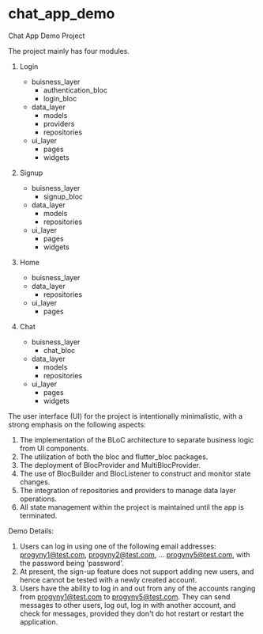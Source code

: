 # chat_app_demo

Chat App Demo Project 

The project mainly has four modules. 

1. Login 
    - buisness_layer
        - authentication_bloc
        - login_bloc
    - data_layer
        - models 
        - providers
        - repositories 
    - ui_layer
        - pages
        - widgets

2. Signup 
    - buisness_layer
        - signup_bloc
    - data_layer
        - models 
        - repositories 
    - ui_layer
        - pages
        - widgets

3. Home 
    - buisness_layer
    - data_layer
        - repositories 
    - ui_layer
        - pages

4. Chat 
    - buisness_layer
        - chat_bloc
    - data_layer
        - models 
        - repositories 
    - ui_layer
        - pages
        - widgets

The user interface (UI) for the project is intentionally minimalistic, with a strong emphasis on the following aspects:

1. The implementation of the BLoC architecture to separate business logic from UI components.
2. The utilization of both the bloc and flutter_bloc packages.
3. The deployment of BlocProvider and MultiBlocProvider.
4. The use of BlocBuilder and BlocListener to construct and monitor state changes.
5. The integration of repositories and providers to manage data layer operations.
6. All state management within the project is maintained until the app is terminated.

Demo Details:

1. Users can log in using one of the following email addresses: progyny1@test.com, progyny2@test.com, ... progyny5@test.com, with the password being 'password'.
2. At present, the sign-up feature does not support adding new users, and hence cannot be tested with a newly created account.
3. Users have the ability to log in and out from any of the accounts ranging from progyny1@test.com to progyny5@test.com. They can send messages to other users, log out, log in with another account, and check for messages, provided they don't do hot restart or restart the application. 
